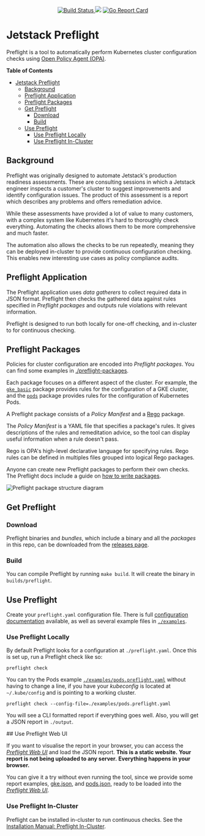 <p align="center">
<a href="https://prow.build-infra.jetstack.net/?job=post-preflight-release-canary">
<!-- prow build badge, godoc, and go report card-->
<img alt="Build Status" src="https://prow.build-infra.jetstack.net/badge.svg?jobs=post-preflight-release-canary">
</a>
<a href="https://godoc.org/github.com/jetstack/preflight"><img src="https://godoc.org/github.com/jetstack/preflight?status.svg"></a>
<a href="https://goreportcard.com/report/github.com/jetstack/preflight"><img alt="Go Report Card" src="https://goreportcard.com/badge/github.com/jetstack/preflight" /></a>
</p>

# Jetstack Preflight

Preflight is a tool to automatically perform Kubernetes cluster
configuration checks using [Open Policy Agent (OPA)](https://www.openpolicyagent.org/).

<!-- markdown-toc start - Don't edit this section. Run M-x markdown-toc-refresh-toc -->
**Table of Contents**

- [Jetstack Preflight](#jetstack-preflight)
    - [Background](#background)
    - [Preflight Application](#preflight-application)
    - [Preflight Packages](#preflight-packages)
    - [Get Preflight](#get-preflight)
        - [Download](#download)
        - [Build](#build)
    - [Use Preflight](#use-preflight)
        - [Use Preflight Locally](#use-preflight-locally)
        - [Use Preflight In-Cluster](#use-preflight-in-cluster)

<!-- markdown-toc end -->

## Background

Preflight was originally designed to automate Jetstack's production readiness assessments.
These are consulting sessions in which a Jetstack engineer inspects a customer's
cluster to suggest improvements and identify configuration issues. 
The product of this assessment is a report
which describes any problems and offers remediation advice.

While these assessments have provided a lot of value to many customers,
with a complex system like Kubernetes it's hard to thoroughly check everything.
Automating the checks allows them to be more comprehensive and much faster.

The automation also allows the checks to be run repeatedly,
meaning they can be deployed in-cluster to provide continuous configuration checking.
This enables new interesting use cases as policy compliance audits.

## Preflight Application

The Preflight application uses *data gatherers*
to collect required data in JSON format.
Preflight then checks the gathered data against rules specified in
*Preflight packages* and outputs rule violations with relevant information.

Preflight is designed to run both locally for one-off checking,
and in-cluster to for continuous checking.

## Preflight Packages

Policies for cluster configuration are encoded into *Preflight packages*.
You can find some examples in [./preflight-packages](./preflight-packages).

Each package focuses on a different aspect of the cluster.
For example, the [`gke_basic`](preflight-packages/examples.jetstack.io/gke_basic)
package provides rules for the configuration of a GKE cluster,
and the [`pods`](preflight-packages/jetstack.io/pods) package
provides rules for the configuration of Kubernetes Pods.

A Preflight package consists of a *Policy Manifest* and a
[Rego](https://www.openpolicyagent.org/docs/latest/#rego) package.

The *Policy Manifest* is a YAML file that specifies a package's rules.
It gives descriptions of the rules and remeditation advice,
so the tool can display useful information when a rule doesn't pass.

Rego is OPA's high-level declarative language for specifying rules.
Rego rules can be defined in multiples files grouped into logical Rego packages.

Anyone can create new Preflight packages to perform their own checks.
The Preflight docs include a guide on [how to write packages](./docs/how_to_write_packages.md).

![Preflight package structure diagram](./docs/images/preflight_package.png)

## Get Preflight

### Download

Preflight binaries and *bundles*,
which include a binary and all the *packages* in this repo,
can be downloaded from the [releases page](https://github.com/jetstack/preflight/releases).

### Build

You can compile Preflight by running `make build`.
It will create the binary in `builds/preflight`.

## Use Preflight

Create your `preflight.yaml` configuration file.
There is full [configuration documentation](./docs/configuration.md) available,
as well as several example files in [`./examples`](./examples).

### Use Preflight Locally

By default Preflight looks for a configuration at `./preflight.yaml`.
Once this is set up, run a Preflight check like so:

```
preflight check
```

You can try the Pods example
[`./examples/pods.preflight.yaml`](./examples/pods.preflight.yaml)
without having to change a line,
if you have your *kubeconfig* is located at `~/.kube/config` and
is pointing to a working cluster.

```
preflight check --config-file=./examples/pods.preflight.yaml
```

You will see a CLI formatted report if everything goes well.
Also, you will get a JSON report in `./output`. 

## Use Preflight Web UI

If you want to visualise the report in your browser,
you can access the [*Preflight Web UI*](https://preflight.jetstack.io/)
and load the JSON report.
**This is a static website.**
**Your report is not being uploaded to any server.**
**Everything happens in your browser.**

You can give it a try without even running the tool,
since we provide some report examples, [gke.json](./examples/reports/gke.json),
and [pods.json](./examples/reports/pods.json),
ready to be loaded into the [*Preflight Web UI*](https://preflight.jetstack.io/).

### Use Preflight In-Cluster

Preflight can be installed in-cluster to run continuous checks.
See the [Installation Manual: Preflight In-Cluster](./docs/installation_manual_in_cluster.md).
